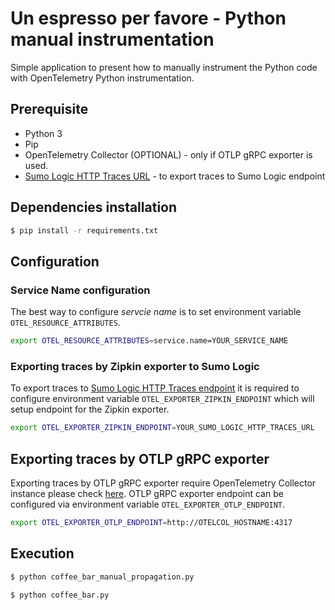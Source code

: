 # Un espresso per favore - Python manual instrumentation 

Simple application to present how to manually instrument the Python code with OpenTelemetry Python instrumentation.

## Prerequisite

* Python 3
* Pip
* OpenTelemetry Collector (OPTIONAL) - only if OTLP gRPC exporter is used.
* [Sumo Logic HTTP Traces URL](https://help.sumologic.com/Traces/HTTP_Traces_Source) - to export traces to Sumo Logic endpoint

## Dependencies installation

```bash
$ pip install -r requirements.txt
```

## Configuration

### Service Name configuration

The best way to configure *servcie name* is to set environment variable `OTEL_RESOURCE_ATTRIBUTES`.

```bash
export OTEL_RESOURCE_ATTRIBUTES=service.name=YOUR_SERVICE_NAME
```

### Exporting traces by Zipkin exporter to Sumo Logic

To export traces to [Sumo Logic HTTP Traces endpoint](https://help.sumologic.com/Traces/HTTP_Traces_Source) it is required to configure environment variable `OTEL_EXPORTER_ZIPKIN_ENDPOINT` which will setup endpoint for the Zipkin exporter.

```bash
export OTEL_EXPORTER_ZIPKIN_ENDPOINT=YOUR_SUMO_LOGIC_HTTP_TRACES_URL
```

## Exporting traces by OTLP gRPC exporter

Exporting traces by OTLP gRPC exporter require OpenTelemetry Collector instance please check [here](https://help.sumologic.com/Traces/Getting_Started_with_Transaction_Tracing/Set_up_traces_collection_for_other_environments).
OTLP gRPC exporter endpoint can be configured via environment variable `OTEL_EXPORTER_OTLP_ENDPOINT`.

```bash
export OTEL_EXPORTER_OTLP_ENDPOINT=http://OTELCOL_HOSTNAME:4317
```

## Execution

```bash
$ python coffee_bar_manual_propagation.py
```

```bash
$ python coffee_bar.py
```
